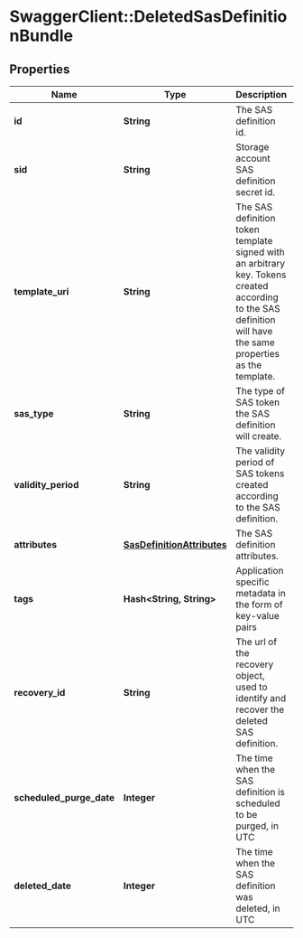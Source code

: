 # SwaggerClient::DeletedSasDefinitionBundle

## Properties
Name | Type | Description | Notes
------------ | ------------- | ------------- | -------------
**id** | **String** | The SAS definition id. | [optional] 
**sid** | **String** | Storage account SAS definition secret id. | [optional] 
**template_uri** | **String** | The SAS definition token template signed with an arbitrary key.  Tokens created according to the SAS definition will have the same properties as the template. | [optional] 
**sas_type** | **String** | The type of SAS token the SAS definition will create. | [optional] 
**validity_period** | **String** | The validity period of SAS tokens created according to the SAS definition. | [optional] 
**attributes** | [**SasDefinitionAttributes**](SasDefinitionAttributes.md) | The SAS definition attributes. | [optional] 
**tags** | **Hash&lt;String, String&gt;** | Application specific metadata in the form of key-value pairs | [optional] 
**recovery_id** | **String** | The url of the recovery object, used to identify and recover the deleted SAS definition. | [optional] 
**scheduled_purge_date** | **Integer** | The time when the SAS definition is scheduled to be purged, in UTC | [optional] 
**deleted_date** | **Integer** | The time when the SAS definition was deleted, in UTC | [optional] 


